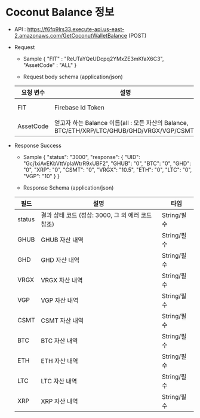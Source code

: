 # Coconut Balance 정보


- API : https://f6fp9lrs33.execute-api.us-east-2.amazonaws.com/GetCoconutWalletBalance (POST)


- Request

  * Sample
  {
      "FIT" : "ReUTaYQeUDcpq2YMxZE3mKfaX6C3",
      "AssetCode" : "ALL"
  }
  
  * Request body schema (application/json)
  
  요청 변수 | 설명 | 타입
  ------------ | ------------- | -------------
  FIT | Firebase Id Token | String/필수
  AssetCode | 얻고자 하는 Balance 이름(all : 모든 자산의 Balance, BTC/ETH/XRP/LTC/GHUB/GHD/VRGX/VGP/CSMT) | String/필수

- Response Success

  * Sample 
{
    "status": "3000",
    "response": 
    {
        "UID": "Gcj1xiAvEKbVttVplaWtrR9xUBF2", "GHUB": "0", "BTC": "0", "GHD": "0", "XRP": "0", "CSMT": "0", "VRGX": "10.5", "ETH": "0", "LTC": "0", "VGP": "10"
    }
}
  
  * Response Schema (application/json)

  필드 | 설명 | 타입
  ------------ | ------------- | -------------
  status | 결과 상태 코드 (정상: 3000, 그 외 에러 코드 참조) | String/필수
  GHUB | GHUB 자산 내역 | String/필수
  GHD | GHD 자산 내역 | String/필수
  VRGX | VRGX 자산 내역 | String/필수
  VGP | VGP 자산 내역 | String/필수
  CSMT | CSMT 자산 내역 | String/필수
  BTC | BTC 자산 내역 | String/필수
  ETH | ETH 자산 내역 | String/필수
  LTC | LTC 자산 내역 | String/필수
  XRP | XRP 자산 내역 | String/필수
              
